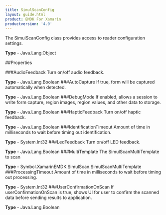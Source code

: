 ```yaml
---
title: SimulScanConfig
layout: guide.html
product: EMDK For Xamarin 
productversion: '4.0' 
---
```

The SimulScanConfig class provides access to reader configuration settings.

**Type** - Java.Lang.Object

##Properties

###AudioFeedback
Turn on/off audio feedback.

**Type** - Java.Lang.Boolean
###AutoCapture
If true, form will be captured automatically when detected.

**Type** - Java.Lang.Boolean
###DebugMode
If enabled, allows a session to write form capture, region images, region values, and other data to storage.

**Type** - Java.Lang.Boolean
###HapticFeedback
Turn on/off haptic feedback.

**Type** - Java.Lang.Boolean
###IdentificationTimeout
Amount of time in milliseconds to wait before timing out identification.

**Type** - System.Int32
###LedFeedback
Turn on/off LED feedback.

**Type** - Java.Lang.Boolean
###MultiTemplate
The SimulScanMultiTemplate to scan

**Type** - Symbol.XamarinEMDK.SimulScan.SimulScanMultiTemplate
###ProcessingTimeout
Amount of time in milliseconds to wait before timing out processing.

**Type** - System.Int32
###UserConfirmationOnScan
If userConfirmationOnScan is true, shows UI for user to confirm the scanned data before sending results to application.

**Type** - Java.Lang.Boolean
